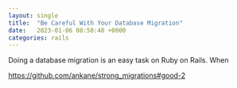 ```yaml
---
layout: single
title:  "Be Careful With Your Database Migration"
date:   2023-01-06 08:50:40 +0000
categories: rails
---
```


Doing a database migration is an easy task on Ruby on Rails. When 

https://github.com/ankane/strong_migrations#good-2
